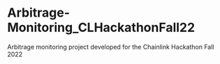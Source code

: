 # Arbitrage-Monitoring_CLHackathonFall22
Arbitrage monitoring project developed for the Chainlink Hackathon Fall 2022
